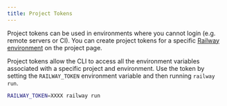```yaml
---
title: Project Tokens
---
```


Project tokens can be used in environments where you cannot login (e.g. remote
servers or CI). You can create project tokens for a specific [Railway
environment](/environments) on the project page.

Project tokens allow the CLI to access all the environment variables associated
with a specific project and environment. Use the token by setting the
`RAILWAY_TOKEN` environment variable and then running `railway run`.

```bash
RAILWAY_TOKEN=XXXX railway run
```
